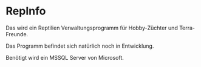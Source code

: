 # RepInfo
Das wird ein Reptilien Verwaltungsprogramm für Hobby-Züchter und Terra-Freunde.

Das Programm befindet sich natürlich noch in Entwicklung. 

Benötigt wird ein MSSQL Server von Microsoft.
